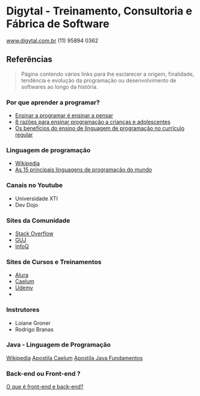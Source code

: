 # Digytal - Treinamento, Consultoria e Fábrica de Software
www.digytal.com.br
(11) 95894 0362

## Referências
> Página contendo vários links para lhe esclarecer a origem, finalidade, tendência e evolução da programação ou desenvolvimento de softwares ao longo da história.

### Por que aprender a programar?
- [Ensinar a programar é ensinar a pensar](https://porvir.org/ensinar-programar-e-ensinar-pensar/)
- [8 razões para ensinar programação a crianças e adolescentes](https://noticias.portaldaindustria.com.br/listas/8-razoes-para-ensinar-programacao-a-criancas-e-adolescentes/)
- [Os benefícios do ensino de linguagem de programação no currículo regular](https://administradores.com.br/artigos/os-beneficios-do-ensino-de-linguagem-de-programacao-no-curriculo-regular)

### Linguagem de programação
- [Wikipedia](https://pt.wikipedia.org/wiki/Linguagem_de_programa%C3%A7%C3%A3o) 
- [As 15 principais linguagens de programação do mundo](https://becode.com.br/principais-linguagens-de-programacao/) 

### Canais no Youtube
- Universidade XTI
- Dev Dojo

### Sites da Comunidade
- [Stack Overflow](https://pt.stackoverflow.com/)
- [GUJ](www.guj.com.br)
- [InfoQ](https://www.infoq.com/br/)

### Sites de Cursos e Treinamentos
- [Alura](https://www.alura.com.br/)
- [Caelum](https://www.caelum.com.br/)
- [Udemy](https://www.udemy.com/)
- 

### Instrutores
- Loiane Groner
- Rodrigo Branas

### Java - Linguagem de Programação
[Wikipedia](https://pt.wikipedia.org/wiki/Java_(linguagem_de_programa%C3%A7%C3%A3o))
[Apostila Caelum](https://www.caelum.com.br/apostila/apostila-java-orientacao-objetos.pdf)
[Apostila Java Fundamentos](http://files.tecredes9.webnode.com/200000039-3b71b3c6b6/Java%20completo%20-%20em%20portugues%20662%20paginas.pdf)

### Back-end ou Front-end ?
[O que é front-end e back-end?](https://www.treinaweb.com.br/blog/o-que-e-front-end-e-back-end/)






